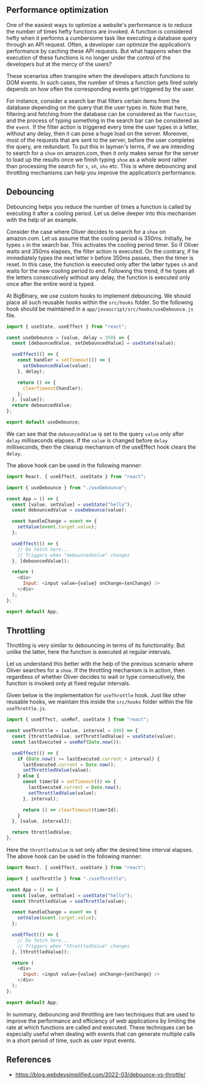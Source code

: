 ## Performance optimization

One of the easiest ways to optimize a website's performance is to reduce the
number of times hefty functions are invoked. A function is considered hefty when
it performs a cumbersome task like executing a database query through an API
request. Often, a developer can optimize the application’s performance by
caching these API requests. But what happens when the execution of these
functions is no longer under the control of the developers but at the mercy of
the users?

These scenarios often transpire when the developers attach functions to DOM
events. In such cases, the number of times a function gets fired solely depends
on how often the corresponding events get triggered by the user.

For instance, consider a search bar that filters certain items from the database
depending on the query that the user types in. Note that here, filtering and
fetching from the database can be considered as the `function`, and the process
of typing something in the search bar can be considered as the `event`. If the
filter action is triggered every time the user types in a letter, without any
delay, then it can pose a huge load on the server. Moreover, most of the
requests that are sent to the server, before the user completes the query, are
redundant. To put this in layman's terms, if we are intending to search for a
`shoe` on amazon.com, then it only makes sense for the server to load up the
results once we finish typing `shoe` as a whole word rather than processing the
search for `s`, `sh`, `sho` etc. This is where debouncing and throttling
mechanisms can help you improve the application’s performance.

## Debouncing

Debouncing helps you reduce the number of times a function is called by
executing it after a cooling period. Let us delve deeper into this mechanism
with the help of an example.

Consider the case where Oliver decides to search for a `shoe` on amazon.com. Let
us assume that the cooling period is 350ms. Initially, he types `s` in the
search bar. This activates the cooling period timer. So if Oliver waits and
350ms elapses, the filter action is executed. On the contrary, if he immediately
types the next letter `h` before 350ms passes, then the timer is reset. In this
case, the function is executed only after the latter types `sh` and waits for
the new cooling period to end. Following this trend, if he types all the letters
consecutively without any delay, the function is executed only once after the
entire word is typed.

At BigBinary, we use custom hooks to implement debouncing. We should place all
such reusable hooks within the `src/hooks` folder. So the following hook should
be maintained in a `app/javascript/src/hooks/useDebounce.js` file.

```js
import { useState, useEffect } from "react";

const useDebounce = (value, delay = 350) => {
  const [debouncedValue, setDebouncedValue] = useState(value);

  useEffect(() => {
    const handler = setTimeout(() => {
      setDebouncedValue(value);
    }, delay);

    return () => {
      clearTimeout(handler);
    };
  }, [value]);
  return debouncedValue;
};

export default useDebounce;
```

We can see that the `debouncedValue` is set to the query `value` only after
`delay` milliseconds elapses. If the `value` is changed before `delay`
milliseconds, then the cleanup mechanism of the useEffect hook clears the
`delay`.

The above hook can be used in the following manner:

```js
import React, { useEffect, useState } from "react";

import { useDebounce } from "./useDebounce";

const App = () => {
  const [value, setValue] = useState("hello");
  const debouncedValue = useDebounce(value);

  const handleChange = event => {
    setValue(event.target.value);
  };

  useEffect(() => {
    // Do fetch here...
    // Triggers when "debouncedValue" changes
  }, [debouncedValue]);

  return (
    <div>
      Input: <input value={value} onChange={onChange} />
    </div>
  );
};

export default App;
```

## Throttling

Throttling is very similar to debouncing in terms of its functionality. But
unlike the latter, here the function is executed at regular intervals.

Let us understand this better with the help of the previous scenario where
Oliver searches for a `shoe`. If the throttling mechanism is in action, then
regardless of whether Oliver decides to wait or type consecutively, the function
is invoked only at fixed regular intervals.

Given below is the implementation for `useThrottle` hook. Just like other
reusable hooks, we maintain this inside the `src/hooks` folder within the file
`useThrottle.js`.

```js
import { useEffect, useRef, useState } from "react";

const useThrottle = (value, interval = 800) => {
  const [throttledValue, setThrottledValue] = useState(value);
  const lastExecuted = useRef(Date.now());

  useEffect(() => {
    if (Date.now() >= lastExecuted.current + interval) {
      lastExecuted.current = Date.now();
      setThrottledValue(value);
    } else {
      const timerId = setTimeout(() => {
        lastExecuted.current = Date.now();
        setThrottledValue(value);
      }, interval);

      return () => clearTimeout(timerId);
    }
  }, [value, interval]);

  return throttledValue;
};
```

Here the `throttledValue` is set only after the desired time interval elapses.
The above hook can be used in the following manner:

```js
import React, { useEffect, useState } from "react";

import { useThrottle } from "./useThrottle";

const App = () => {
  const [value, setValue] = useState("hello");
  const throttledValue = useThrottle(value);

  const handleChange = event => {
    setValue(event.target.value);
  };

  useEffect(() => {
    // Do fetch here...
    // Triggers when "throttledValue" changes
  }, [throttledValue]);

  return (
    <div>
      Input: <input value={value} onChange={onChange} />
    </div>
  );
};

export default App;
```

In summary, debouncing and throttling are two techniques that are used to
improve the performance and efficiency of web applications by limiting the rate
at which functions are called and executed. These techniques can be especially
useful when dealing with events that can generate multiple calls in a short
period of time, such as user input events.

## References

- https://blog.webdevsimplified.com/2022-03/debounce-vs-throttle/
